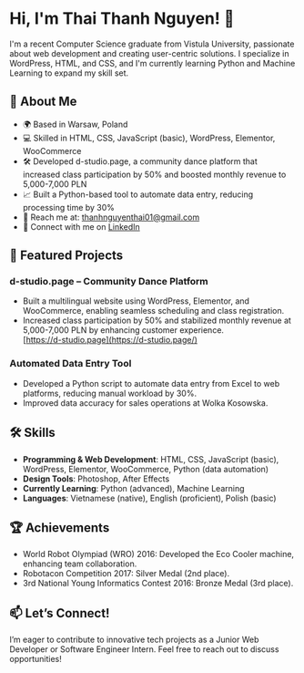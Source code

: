 # Hi, I'm Thai Thanh Nguyen! 👋

I'm a recent Computer Science graduate from Vistula University, passionate about web development and creating user-centric solutions. I specialize in WordPress, HTML, and CSS, and I'm currently learning Python and Machine Learning to expand my skill set.

## 🚀 About Me
- 🌍 Based in Warsaw, Poland  
- 💻 Skilled in HTML, CSS, JavaScript (basic), WordPress, Elementor, WooCommerce  
- 🛠️ Developed d-studio.page, a community dance platform that increased class participation by 50% and boosted monthly revenue to 5,000-7,000 PLN  
- 📈 Built a Python-based tool to automate data entry, reducing processing time by 30%  
- 📧 Reach me at: thanhnguyenthai01@gmail.com  
- 🔗 Connect with me on [LinkedIn](https://www.linkedin.com/in/thanhnguyenthai/)

## 🌟 Featured Projects
### d-studio.page – Community Dance Platform
- Built a multilingual website using WordPress, Elementor, and WooCommerce, enabling seamless scheduling and class registration.  
- Increased class participation by 50% and stabilized monthly revenue at 5,000-7,000 PLN by enhancing customer experience.  
[https://d-studio.page](https://d-studio.page/)

### Automated Data Entry Tool
- Developed a Python script to automate data entry from Excel to web platforms, reducing manual workload by 30%.  
- Improved data accuracy for sales operations at Wolka Kosowska.  


## 🛠️ Skills
- **Programming & Web Development**: HTML, CSS, JavaScript (basic), WordPress, Elementor, WooCommerce, Python (data automation)  
- **Design Tools**: Photoshop, After Effects  
- **Currently Learning**: Python (advanced), Machine Learning  
- **Languages**: Vietnamese (native), English (proficient), Polish (basic)

## 🏆 Achievements
- World Robot Olympiad (WRO) 2016: Developed the Eco Cooler machine, enhancing team collaboration.  
- Robotacon Competition 2017: Silver Medal (2nd place).  
- 3rd National Young Informatics Contest 2016: Bronze Medal (3rd place).

## 📫 Let’s Connect!
I’m eager to contribute to innovative tech projects as a Junior Web Developer or Software Engineer Intern. Feel free to reach out to discuss opportunities!
